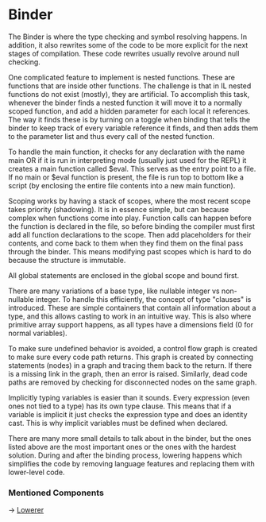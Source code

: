 # Binder

The Binder is where the type checking and symbol resolving happens. In addition, it also rewrites some of the code to be
more explicit for the next stages of compilation. These code rewrites usually revolve around null checking.

One complicated feature to implement is nested functions. These are functions that are inside other functions. The
challenge is that in IL nested functions do not exist (mostly), they are artificial. To accomplish this task, whenever
the binder finds a nested function it will move it to a normally scoped function, and add a hidden parameter for each
local it references. The way it finds these is by turning on a toggle when binding that tells the binder to keep track
of every variable reference it finds, and then adds them to the parameter list and thus every call of the nested
function.

To handle the main function, it checks for any declaration with the name main OR if it is run in interpreting mode
(usually just used for the REPL) it creates a main function called $eval. This serves as the entry point to a file. If
no main or $eval function is present, the file is run top to bottom like a script (by enclosing the entire file contents
into a new main function).

Scoping works by having a stack of scopes, where the most recent scope takes priority (shadowing). It is in essence
simple, but can because complex when functions come into play. Function calls can happen before the function is
declared in the file, so before binding the compiler must first add all function declarations to the scope. Then add
placeholders for their contents, and come back to them when they find them on the final pass through the binder. This
means modifying past scopes which is hard to do because the structure is immutable.

All global statements are enclosed in the global scope and bound first.

There are many variations of a base type, like nullable integer vs non-nullable integer. To handle this efficiently,
the concept of type "clauses" is introduced. These are simple containers that contain all information about a type, and
this allows casting to work in an intuitive way. This is also where primitive array support happens, as all types have
a dimensions field (0 for normal variables).

To make sure undefined behavior is avoided, a control flow graph is created to make sure every code path returns. This
graph is created by connecting statements (nodes) in a graph and tracing them back to the return. If there is a missing
link in the graph, then an error is raised. Similarly, dead code paths are removed by checking for disconnected nodes
on the same graph.

Implicitly typing variables is easier than it sounds. Every expression (even ones not tied to a type) has its own
type clause. This means that if a variable is implicit it just checks the expression type and does an identity cast.
This is why implicit variables must be defined when declared.

There are many more small details to talk about in the binder, but the ones listed above are the most important ones
or the ones with the hardest solution. During and after the binding process, lowering happens which simplifies the code
by removing language features and replacing them with lower-level code.

### Mentioned Components

-> [Lowerer](Lowerer.md)

